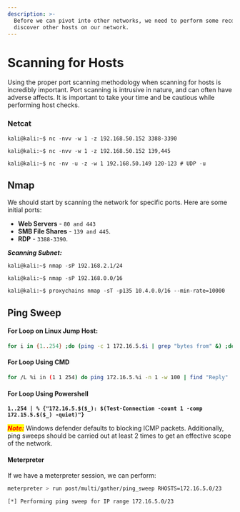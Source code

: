 ```yaml
---
description: >-
  Before we can pivot into other networks, we need to perform some recon and
  discover other hosts on our network.
---
```


# Scanning for Hosts

Using the proper port scanning methodology when scanning for hosts is incredibly important. Port scanning is intrusive in nature, and can often have adverse affects. It is important to take your time and be cautious while performing host checks.



### Netcat

```
kali@kali:~$ nc -nvv -w 1 -z 192.168.50.152 3388-3390
```

```
kali@kali:~$ nc -nvv -w 1 -z 192.168.50.152 139,445
```

```
kali@kali:~$ nc -nv -u -z -w 1 192.168.50.149 120-123 # UDP -u
```

## Nmap

We should start by scanning the network for specific ports. Here are some initial ports:

* **Web Servers** - `80 and 443`
* **SMB File Shares** - `139 and 445`.
* **RDP** - `3388-3390`.





_**Scanning Subnet:**_

```
kali@kali:~$ nmap -sP 192.168.2.1/24
```

```
kali@kali:~$ nmap -sP 192.168.0.0/16
```

```
kali@kali:~$ proxychains nmap -sT -p135 10.4.0.0/16 --min-rate=10000
```

## Ping Sweep

#### For Loop on Linux Jump Host:

```bash
for i in {1..254} ;do (ping -c 1 172.16.5.$i | grep "bytes from" &) ;done
```

#### For Loop Using CMD

```bash
for /L %i in (1 1 254) do ping 172.16.5.%i -n 1 -w 100 | find "Reply"
```

#### For Loop Using Powershell

<pre class="language-powershell"><code class="lang-powershell"><strong>1..254 | % {"172.16.5.$($_): $(Test-Connection -count 1 -comp 172.15.5.$($_) -quiet)"}
</strong></code></pre>

_<mark style="color:red;">**Note:**</mark>_ Windows defender defaults to blocking ICMP packets. Additionally, ping sweeps should be carried out at least 2 times to get an effective scope of the network.

#### Meterpreter

If we have a meterpreter session, we can perform:

```bash
meterpreter > run post/multi/gather/ping_sweep RHOSTS=172.16.5.0/23

[*] Performing ping sweep for IP range 172.16.5.0/23
```
